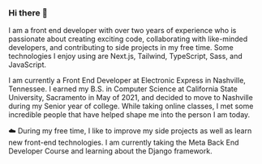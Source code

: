 ### Hi there 👋

I am a front end developer with over two years of experience who is passionate about creating exciting code, collaborating with like-minded developers, and contributing to side projects in my free time. Some technologies I enjoy using are Next.js, Tailwind, TypeScript, Sass, and JavaScript.

I am currently a Front End Developer at Electronic Express in Nashville, Tennessee.  I earned my B.S. in Computer Science at California State University, Sacramento in May of 2021, and decided to move to Nashville during my Senior year of college.  While taking online classes, I met some incredible people that have helped shape me into the person I am today.

☁️ During my free time, I like to improve my side projects as well as learn new front-end technologies. I am currently taking the Meta Back End Developer Course and learning about the Django framework.
